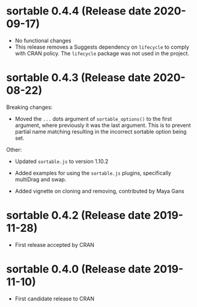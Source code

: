 # sortable 0.4.4 (Release date 2020-09-17)

* No functional changes
* This release removes a Suggests dependency on `lifecycle` to comply with CRAN
policy.  The `lifecycle` package was not used in the project.

# sortable 0.4.3 (Release date 2020-08-22)

Breaking changes:

* Moved the `...` dots argument of `sortable_options()` to the first argument,
where previously it was the last argument. This is to prevent partial name
matching resulting in the incorrect sortable option being set.

Other:

* Updated `sortable.js` to version 1.10.2

* Added examples for using the `sortable.js` plugins, specifically multiDrag and
swap.

* Added vignette on cloning and removing, contributed by Maya Gans


# sortable 0.4.2 (Release date 2019-11-28)

* First release accepted by CRAN


# sortable 0.4.0 (Release date 2019-11-10)

* First candidate release to CRAN
